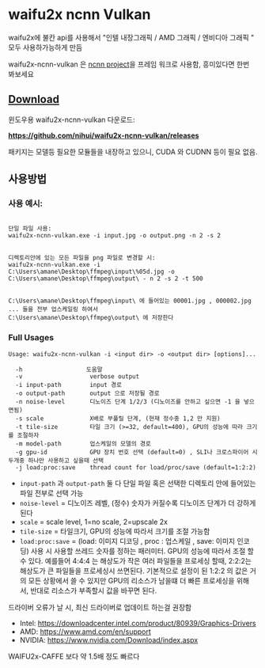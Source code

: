 # waifu2x ncnn Vulkan

waifu2x에 불칸 api를 사용해서 "인텔 내장그래픽 / AMD 그래픽 / 엔비디아 그래픽 " 모두 사용하가능하게 만듬

waifu2x-ncnn-vulkan 은 [ncnn project](https://github.com/Tencent/ncnn)을 프레임 워크로 사용함, 흥미있다면 한번 봐보세요

## [Download](https://github.com/nihui/waifu2x-ncnn-vulkan/releases)

윈도우용 waifu2x-ncnn-vulkan 다운로드:

**https://github.com/nihui/waifu2x-ncnn-vulkan/releases**

패키지는 모델등 필요한 모듈들을 내장하고 있으니, CUDA 와 CUDNN 등이 필요 없음.


## 사용방법

### 사용 예시:

```shell

단일 파일 사용:
waifu2x-ncnn-vulkan.exe -i input.jpg -o output.png -n 2 -s 2


디렉토리안에 있는 모든 파일을 png 파일로 변경할 시:
waifu2x-ncnn-vulkan.exe -i C:\Users\amane\Desktop\ffmpeg\input\%05d.jpg -o C:\Users\amane\Desktop\ffmpeg\output\ - n 2 -s 2 -t 500


C:\Users\amane\Desktop\ffmpeg\input\ 에 들어있는 00001.jpg , 000002.jpg ... 들을 전부 업스케일링 하여서
C:\Users\amane\Desktop\ffmpeg\output\ 에 저장한다
```

### Full Usages

```console
Usage: waifu2x-ncnn-vulkan -i <input dir> -o <output dir> [options]...

  -h                  도움말
  -v                   verbose output
  -i input-path        input 경로
  -o output-path       output 으로 저장될 경로
  -n noise-level       디노이즈 단계 1/2/3 (디노이즈를 안하고 싶으면 -1 을 넣으면됨) 
  -s scale             X배로 부풀릴 단계, (현재 정수중 1,2 만 지원)
  -t tile-size         타일 크기 (>=32, default=400), GPU의 성능에 따라 크기를 조절하자
  -m model-path        업스케일의 모델의 경로
  -g gpu-id            GPU 장치 번호 선택 (default=0) , SLI나 크로스파이어 시 두개중 하나만 사용하고 싶을때 선택
  -j load:proc:save    thread count for load/proc/save (default=1:2:2)
```

- `input-path` 과 `output-path` 둘 다 단일 파일 혹은 선택한 디렉토리 안에 들어있는 파일 전부로 선택 가능
- `noise-level` = 디노이즈 레벨, (정수) 숫자가 커질수록 디노이즈 단계가 더 강하게 된다
- `scale` = scale level, 1=no scale, 2=upscale 2x
- `tile-size` = 타일크기, GPU의 성능에 따라서 크기를 조절 가능함
- `load:proc:save` = (load: 이미지 디코딩 , proc : 업스케일 , save: 이미지 인코딩) 사용 시 사용할 쓰레드 숫자를 정하는 패러미터. GPU의 성능에 따라서 조절 할 수 있다. 예를들어 4:4:4 는 해상도가 작은 여러 파일들을 프로세싱 할때, 2:2:2는 해상도가 큰 파일들을 프로세싱시 쓰면된다. 기본적으로 설정이 된 1:2:2 의 값은 거의 모든 상황에서 쓸 수 있지만 GPU의 리소스가 남을떄 더 빠른 프로세싱을 위해서, 반대로 리소스가 부족할시 값을 바꾸면 된다.

드라이버 오류가 날 시, 최신 드라이버로 업데이트 하는걸 권장함

- Intel: https://downloadcenter.intel.com/product/80939/Graphics-Drivers
- AMD: https://www.amd.com/en/support
- NVIDIA: https://www.nvidia.com/Download/index.aspx

WAIFU2x-CAFFE 보다 약 1.5배 정도 빠르다
